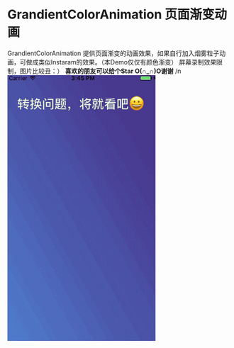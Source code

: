 # GrandientColorAnimation 页面渐变动画
GrandientColorAnimation 提供页面渐变的动画效果，如果自行加入烟雾粒子动画，可做成类似Instaram的效果。（本Demo仅仅有颜色渐变）
屏幕录制效果限制，图片比较丑：）
**喜欢的朋友可以给个Star O(∩_∩)O谢谢**
/n
![image](https://github.com/DreamYu/GrandientColorAnimation/blob/master/grandientImage.gif)  
